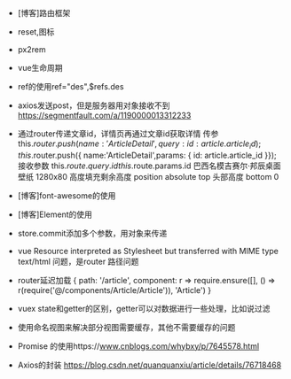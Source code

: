 * [博客]路由框架
* reset,图标
* px2rem
* vue生命周期
* ref的使用ref="des",$refs.des
* axios发送post，但是服务器用对象接收不到 https://segmentfault.com/a/1190000013312233

* 通过router传递文章id，详情页再通过文章id获取详情
传参
this.$router.push({  name:'ArticleDetail',query: { id:  article.article_id }});
this.$router.push({  name:'ArticleDetail',params: { id:  article.article_id }});
接收参数
this.$route.query.id
this.$route.params.id
巴西名模吉赛尔·邦辰桌面壁纸 1280x80
高度填充剩余高度
    position absolute
    top 头部高度
    bottom 0
* [博客]font-awesome的使用
* [博客]Element的使用
* store.commit添加多个参数，用对象来传递
* vue Resource interpreted as Stylesheet but transferred with MIME type text/html 问题，是router 路径问题
* router延迟加载
{
    path: '/article',
    component: r => require.ensure([], () => r(require('@/components/Article/Article')), 'Article')
}
* vuex state和getter的区别，getter可以对数据进行一些处理，比如说过滤

* 使用命名视图来解决部分视图需要缓存，其他不需要缓存的问题
* Promise 的使用https://www.cnblogs.com/whybxy/p/7645578.html
* Axios的封装 https://blog.csdn.net/quanquanxiu/article/details/76718468

